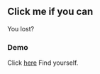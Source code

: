 ## Click me if you can

You lost?

### Demo

Click [here](https://chamanbawa.github.io/GPS-Tracker/) Find yourself. 

